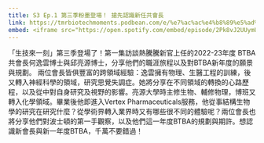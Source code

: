 ```yaml
---
title: S3 Ep.1 第三季粉墨登場！ 搶先認識新任共會長
link: https://tmrbiotechmoments.podbean.com/e/%e7%ac%ac%e4%b8%89%e5%ad%a3%e7%b2%89%e5%a2%a8%e7%99%bb%e5%a0%b4%ef%bc%81-%e6%90%b6%e5%85%88%e8%aa%8d%e8%ad%98%e6%96%b0%e4%bb%bb/
embed: <iframe src="https://open.spotify.com/embed/episode/2Pk8vJ2UUymUHMLH3u6Vwf" width="100%" height="232" frameborder="0" allowtransparency="true" allow="encrypted-media"></iframe>
---
```


「生技來一刻」第三季登場了！第一集訪談熱騰騰新官上任的2022-23年度 BTBA共會長何逸雲博士與邱亮源博士，分享他們的職涯旅程以及對BTBA新年度的願景與規劃。 兩位會長皆俱豐富的跨領域經驗：逸雲擁有物理、生醫工程的訓練，後又轉入神經科學的領域，研究思覺失調症。她將分享在不同領域的轉換的心路歷程，以及從中對自身研究及視野的影響。亮源大學時主修生物、輔修物理，博班又轉入化學領域。畢業後他即進入Vertex Pharmaceuticals服務，他從事結構生物學的研究在研究什麼？從學術界轉入業界時又有哪些很不同的體驗呢？兩位會長也將分享他們對波士頓的第一手觀察，以及他們這一年度BTBA的規劃與期許。想認識新會長與新一年度BTBA，千萬不要錯過！ 